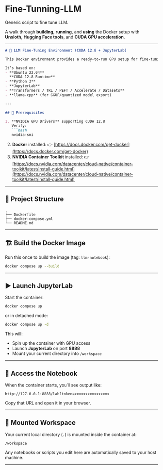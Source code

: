 # Fine-Tunning-LLM
Generic script to fine tune LLM.

A walk through **building**, **running**, and **using** the Docker setup with **Unsloth**, **Hugging Face tools**, and **CUDA GPU acceleration**.

---

````markdown
# 🧠 LLM Fine-Tuning Environment (CUDA 12.8 + JupyterLab)

This Docker environment provides a ready-to-run GPU setup for fine-tuning large language models using **Unsloth**, **Transformers**, **PEFT**, **TRL**, and **BitsAndBytes** — all inside **JupyterLab**.

It’s based on:
- **Ubuntu 22.04**
- **CUDA 12.8 Runtime**
- **Python 3**
- **JupyterLab**
- **Transformers / TRL / PEFT / Accelerate / Datasets**
- **llama-cpp** (for GGUF/quantized model export)

---

## 🚀 Prerequisites

1. **NVIDIA GPU Drivers** supporting CUDA 12.8  
   Verify:
   ```bash
   nvidia-smi
````

2. **Docker** installed:
   👉 [https://docs.docker.com/get-docker](https://docs.docker.com/get-docker)
3. **NVIDIA Container Toolkit** installed:
   👉 [https://docs.nvidia.com/datacenter/cloud-native/container-toolkit/latest/install-guide.html](https://docs.nvidia.com/datacenter/cloud-native/container-toolkit/latest/install-guide.html)

---

## 🧩 Project Structure

```
.
├── Dockerfile
├── docker-compose.yml
└── README.md
```

---

## 🏗️ Build the Docker Image

Run this once to build the image (tag: `llm-notebook`):

```bash
docker compose up --build
```

---

## ▶️ Launch JupyterLab

Start the container:

```bash
docker compose up
```

or in detached mode:

```bash
docker compose up -d
```

This will:

* Spin up the container with GPU access
* Launch **JupyterLab** on port **8888**
* Mount your current directory into `/workspace`

---

## 🔑 Access the Notebook

When the container starts, you’ll see output like:

```
http://127.0.0.1:8888/lab?token=xxxxxxxxxxxxxxxx
```

Copy that URL and open it in your browser.

---

## 📂 Mounted Workspace

Your current local directory (`.`) is mounted inside the container at:

```
/workspace
```

Any notebooks or scripts you edit here are automatically saved to your host machine.

---